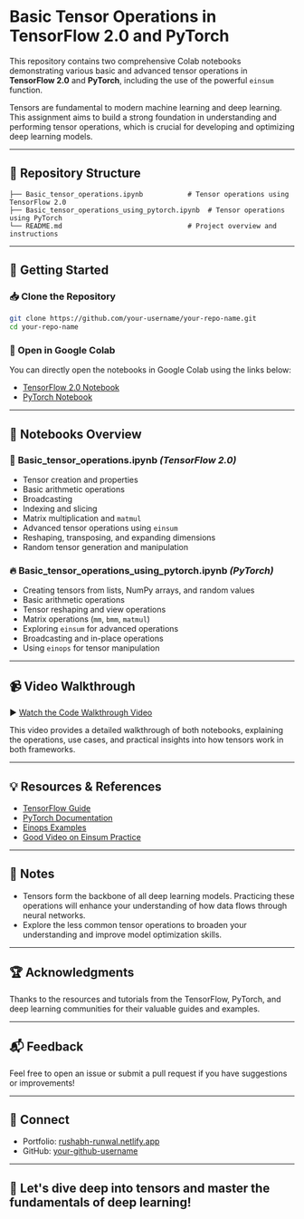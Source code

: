 # Basic Tensor Operations in TensorFlow 2.0 and PyTorch

This repository contains two comprehensive Colab notebooks demonstrating various basic and advanced tensor operations in **TensorFlow 2.0** and **PyTorch**, including the use of the powerful `einsum` function.

Tensors are fundamental to modern machine learning and deep learning. This assignment aims to build a strong foundation in understanding and performing tensor operations, which is crucial for developing and optimizing deep learning models.

---

## 📂 Repository Structure
```
├── Basic_tensor_operations.ipynb           # Tensor operations using TensorFlow 2.0
├── Basic_tensor_operations_using_pytorch.ipynb  # Tensor operations using PyTorch
└── README.md                               # Project overview and instructions
```

---

## 🚀 Getting Started

### 📥 Clone the Repository
```bash
git clone https://github.com/your-username/your-repo-name.git
cd your-repo-name
```

### 📖 Open in Google Colab
You can directly open the notebooks in Google Colab using the links below:
- [TensorFlow 2.0 Notebook](https://colab.research.google.com/github/your-username/your-repo-name/blob/main/Basic_tensor_operations.ipynb)
- [PyTorch Notebook](https://colab.research.google.com/github/your-username/your-repo-name/blob/main/Basic_tensor_operations_using_pytorch.ipynb)

---

## 📝 Notebooks Overview

### 🧮 **Basic_tensor_operations.ipynb** *(TensorFlow 2.0)*
- Tensor creation and properties
- Basic arithmetic operations
- Broadcasting
- Indexing and slicing
- Matrix multiplication and `matmul`
- Advanced tensor operations using `einsum`
- Reshaping, transposing, and expanding dimensions
- Random tensor generation and manipulation

### 🔥 **Basic_tensor_operations_using_pytorch.ipynb** *(PyTorch)*
- Creating tensors from lists, NumPy arrays, and random values
- Basic arithmetic operations
- Tensor reshaping and view operations
- Matrix operations (`mm`, `bmm`, `matmul`)
- Exploring `einsum` for advanced operations
- Broadcasting and in-place operations
- Using `einops` for tensor manipulation

---

## 📹 Video Walkthrough

▶️ [Watch the Code Walkthrough Video](https://link-to-your-video.com)

This video provides a detailed walkthrough of both notebooks, explaining the operations, use cases, and practical insights into how tensors work in both frameworks.

---

## 💡 Resources & References
- [TensorFlow Guide](https://www.tensorflow.org/guide/tensor)
- [PyTorch Documentation](https://pytorch.org/docs/stable/tensors.html)
- [Einops Examples](https://einops.rocks/pytorch-examples.html)
- [Good Video on Einsum Practice](https://www.youtube.com/watch?v=pkVwUVEHmfI)

---

## 📢 Notes
- Tensors form the backbone of all deep learning models. Practicing these operations will enhance your understanding of how data flows through neural networks.
- Explore the less common tensor operations to broaden your understanding and improve model optimization skills.

---

## 🏆 Acknowledgments
Thanks to the resources and tutorials from the TensorFlow, PyTorch, and deep learning communities for their valuable guides and examples.

---

## 📬 Feedback
Feel free to open an issue or submit a pull request if you have suggestions or improvements!

---

## 🔗 Connect
- Portfolio: [rushabh-runwal.netlify.app](https://rushabh-runwal.netlify.app)
- GitHub: [your-github-username](https://github.com/your-username)

---

## 🚀 Let's dive deep into tensors and master the fundamentals of deep learning!
